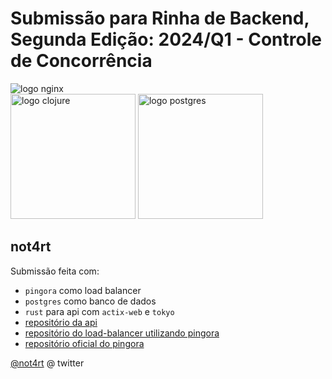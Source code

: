 # Submissão para Rinha de Backend, Segunda Edição: 2024/Q1 - Controle de Concorrência


<img src="https://raw.githubusercontent.com/cloudflare/pingora/main/docs/assets/pingora_banner.png" alt="logo nginx" width="auto" height="auto">
<br />
<img src="https://actix.rs/img/logo.png" alt="logo clojure" width="200" height="auto">
<img src="https://upload.wikimedia.org/wikipedia/commons/2/29/Postgresql_elephant.svg" alt="logo postgres" width="200" height="auto">


## not4rt
Submissão feita com:
- `pingora` como load balancer
- `postgres` como banco de dados
- `rust` para api com `actix-web` e `tokyo`
- [repositório da api](https://github.com/not4rt/backend)
- [repositório do load-balancer utilizando pingora](https://github.com/not4rt/pingora-lb)
- [repositório oficial do pingora](https://github.com/cloudflare/pingora)

[@not4rt](https://twitter.com/not4rt) @ twitter
